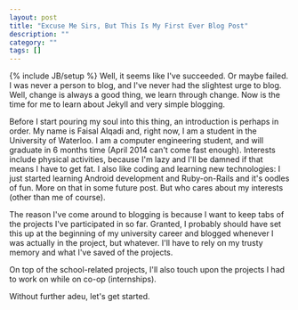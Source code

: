 ```yaml
---
layout: post
title: "Excuse Me Sirs, But This Is My First Ever Blog Post"
description: ""
category: ""
tags: []
---
```

{% include JB/setup %}
Well, it seems like I've succeeded. Or maybe failed. I was never a person to blog, and I've never had the slightest urge to blog. Well, change is always a good thing, we learn through change. Now is the time for me to learn about Jekyll and very simple blogging.

Before I start pouring my soul into this thing, an introduction is perhaps in order. My name is Faisal Alqadi and, right now, I am a student in the University of Waterloo. I am a computer engineering student, and will graduate in 6 months time (April 2014 can't come fast enough). Interests include physical activities, because I'm lazy and I'll be damned if that means I have to get fat. I also like coding and learning new technologies: I just started learning Android development and Ruby-on-Rails and it's oodles of fun. More on that in some future post. But who cares about my interests (other than me of course).

The reason I've come around to blogging is because I want to keep tabs of the projects I've participated in so far. Granted, I probably should have set this up at the beginning of my university career and blogged whenever I was actually in the project, but whatever. I'll have to rely on my trusty memory and what I've saved of the projects. 

On top of the school-related projects, I'll also touch upon the projects I had to work on while on co-op (internships).

Without further adeu, let's get started.